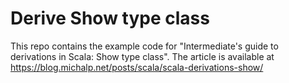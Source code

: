 # Derive Show type class

This repo contains the example code for "Intermediate's guide to derivations in Scala: Show type class". The article is available at https://blog.michalp.net/posts/scala/scala-derivations-show/
